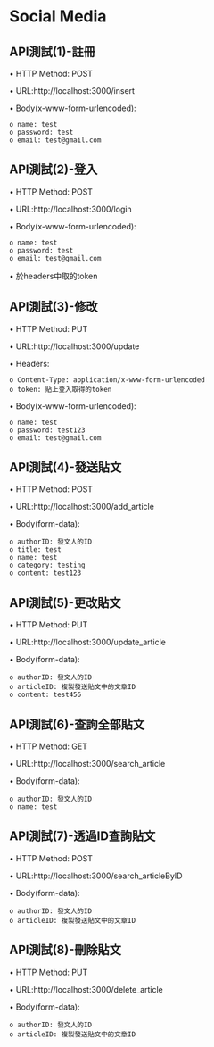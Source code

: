 # Social Media
## API測試(1)-註冊
  •	HTTP Method: POST
  
  •	URL:http://localhost:3000/insert
  
  •	Body(x-www-form-urlencoded):  
  
    o name: test
    o password: test 
    o email: test@gmail.com
    
## API測試(2)-登入
  •	HTTP Method: POST
  
  •	URL:http://localhost:3000/login
  
  •	Body(x-www-form-urlencoded):
  
    o name: test
    o password: test 
    o email: test@gmail.com
    
  •	於headers中取的token
## API測試(3)-修改
  •	HTTP Method: PUT
  
  •	URL:http://localhost:3000/update
  
  •	Headers:
  
    o Content-Type: application/x-www-form-urlencoded
    o token: 貼上登入取得的token
    
  •	Body(x-www-form-urlencoded):
  
    o name: test
    o password: test123
    o email: test@gmail.com
 
 ## API測試(4)-發送貼文
  •	HTTP Method: POST
  
  •	URL:http://localhost:3000/add_article
    
  •	Body(form-data):
  
    o authorID: 發文人的ID
    o title: test
    o name: test
    o category: testing
    o content: test123
  
 ## API測試(5)-更改貼文
  •	HTTP Method: PUT
  
  •	URL:http://localhost:3000/update_article
    
  •	Body(form-data):
  
    o authorID: 發文人的ID
    o articleID: 複製發送貼文中的文章ID
    o content: test456
  
  ## API測試(6)-查詢全部貼文
  •	HTTP Method: GET
  
  •	URL:http://localhost:3000/search_article
    
  •	Body(form-data):
  
    o authorID: 發文人的ID
    o name: test
    
  ## API測試(7)-透過ID查詢貼文
  •	HTTP Method: POST
  
  •	URL:http://localhost:3000/search_articleByID
    
  •	Body(form-data):
  
    o authorID: 發文人的ID
    o articleID: 複製發送貼文中的文章ID
    
  ## API測試(8)-刪除貼文
  •	HTTP Method: PUT
  
  •	URL:http://localhost:3000/delete_article
    
  •	Body(form-data):
  
    o authorID: 發文人的ID
    o articleID: 複製發送貼文中的文章ID
  
   
    
